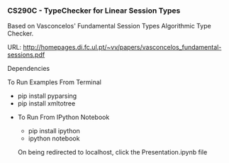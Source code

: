 ### CS290C - TypeChecker for Linear Session Types ###

Based on Vasconcelos' Fundamental Session Types Algorithmic Type Checker.

URL: http://homepages.di.fc.ul.pt/~vv/papers/vasconcelos_fundamental-sessions.pdf

Dependencies

 To Run Examples From Terminal
  * pip install pyparsing
  * pip install xmltotree

- To Run From IPython Notebook
  * pip install ipython
  * ipython notebook

  On being redirected to localhost, click the Presentation.ipynb file
